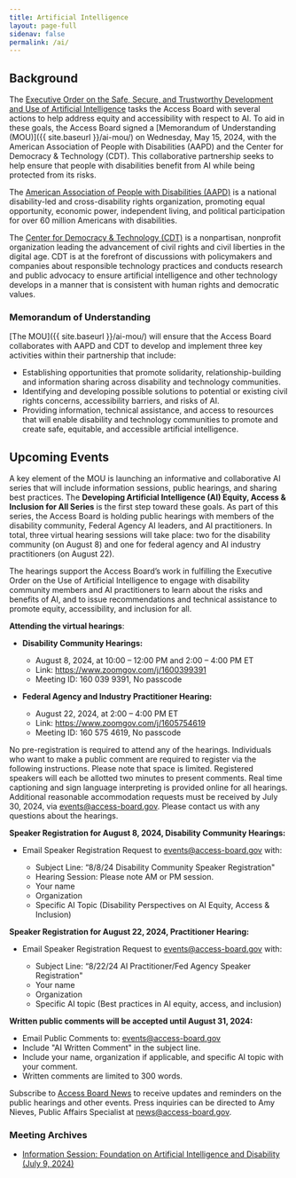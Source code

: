 ```yaml
---
title: Artificial Intelligence
layout: page-full
sidenav: false
permalink: /ai/
--- 
```

## Background

The [Executive Order on the Safe, Secure, and Trustworthy Development and Use of Artificial Intelligence](https://www.whitehouse.gov/briefing-room/presidential-actions/2023/10/30/executive-order-on-the-safe-secure-and-trustworthy-development-and-use-of-artificial-intelligence/) tasks the Access Board with several actions to help address equity and accessibility with respect to AI. To aid in these goals, the Access Board signed a [Memorandum of Understanding (MOU)]({{ site.baseurl }}/ai-mou/) on Wednesday, May 15, 2024, with the American Association of People with Disabilities (AAPD) and the Center for Democracy & Technology (CDT). This collaborative partnership seeks to help ensure that people with disabilities benefit from AI while being protected from its risks.

The [American Association of People with Disabilities (AAPD)](https://www.aapd.com/) is a national disability-led and cross-disability rights organization, promoting equal opportunity, economic power, independent living, and political participation for over 60 million Americans with disabilities.

The [Center for Democracy & Technology (CDT)](https://cdt.org/) is a nonpartisan, nonprofit organization leading the advancement of civil rights and civil liberties in the digital age. CDT is at the forefront of discussions with policymakers and companies about responsible technology practices and conducts research and public advocacy to ensure artificial intelligence and other technology develops in a manner that is consistent with human rights and democratic values.

### Memorandum of Understanding

[The MOU]({{ site.baseurl }}/ai-mou/) will ensure that the Access Board collaborates with AAPD and CDT to develop and implement three key activities within their partnership that include:

- Establishing opportunities that promote solidarity, relationship-building and information sharing across disability and technology communities.
- Identifying and developing possible solutions to potential or existing civil rights concerns, accessibility barriers, and risks of AI.
- Providing information, technical assistance, and access to resources that will enable disability and technology communities to promote and create safe, equitable, and accessible artificial intelligence.

## Upcoming Events

A key element of the MOU is launching an informative and collaborative AI series that will include information sessions, public hearings, and sharing best practices. The **Developing Artificial Intelligence (AI) Equity, Access & Inclusion for All Series** is the first step toward these goals. As part of this series, the Access Board is holding public hearings with members of the disability community, Federal Agency AI leaders, and AI practitioners. In total, three virtual hearing sessions will take place: two for the disability community (on August 8) and one for federal agency and AI industry practitioners (on August 22).

The hearings support the Access Board’s work in fulfilling the Executive Order on the Use of Artificial Intelligence to engage with disability community members and AI practitioners to learn about the risks and benefits of AI, and to issue recommendations and technical assistance to promote equity, accessibility, and inclusion for all.

**Attending the virtual hearings**:

* **Disability Community Hearings:**

  * August 8, 2024, at 10:00 – 12:00 PM and 2:00 – 4:00 PM ET
  * Link: <https://www.zoomgov.com/j/1600399391>
  * Meeting ID: 160 039 9391, No passcode

* **Federal Agency and Industry Practitioner Hearing:**

  * August 22, 2024, at 2:00 – 4:00 PM ET
  * Link: <https://www.zoomgov.com/j/1605754619>
  * Meeting ID: 160 575 4619, No passcode

No pre-registration is required to attend any of the hearings. Individuals who want to make a public comment are required to register via the following instructions. Please note that space is limited. Registered speakers will each be allotted two minutes to present comments. Real time captioning and sign language interpreting is provided online for all hearings. Additional reasonable accommodation requests must be received by July 30, 2024, via [events@access-board.gov](mailto:events@access-board.gov). Please contact us with any questions about the hearings.

**Speaker Registration for August 8, 2024, Disability Community Hearings:**

* Email Speaker Registration Request to [events@access-board.gov](mailto:events@access-board.gov) with:

  * Subject Line: “8/8/24 Disability Community Speaker Registration"
  * Hearing Session: Please note AM or PM session.
  * Your name
  * Organization
  * Specific AI Topic (Disability Perspectives on AI Equity, Access & Inclusion)

**Speaker Registration for August 22, 2024, Practitioner Hearing:**

* Email Speaker Registration Request to [events@access-board.gov](mailto:events@access-board.gov) with:

  * Subject Line: “8/22/24 AI Practitioner/Fed Agency Speaker Registration"
  * Your name
  * Organization
  * Specific AI topic (Best practices in AI equity, access, and inclusion)

**Written public comments will be accepted until August 31, 2024:**

* Email Public Comments to: [events@access-board.gov](mailto:events@access-board.gov)
* Include "AI Written Comment" in the subject line.
* Include your name, organization if applicable, and specific AI topic with your comment.
* Written comments are limited to 300 words.

Subscribe to [Access Board News](https://public.govdelivery.com/accounts/USACCESS/subscriber/qualify?commit=Subscribe&topic_id=USACCESS_1) to receive updates and reminders on the public hearings and other events. Press inquiries can be directed to Amy Nieves, Public Affairs Specialist at [news@access-board.gov](mailto:News@access-board.gov).

### Meeting Archives

- [Information Session: Foundation on Artificial Intelligence and Disability (July 9, 2024)](https://www.youtube.com/watch?v=lmAZeyJAQFc)
